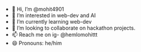 - 👋 Hi, I’m @mohit4901
- 👀 I’m interested in web-dev and AI
- 🌱 I’m currently learning web-dev
- 💞️ I’m looking to collaborate on hackathon projects.
- 📫 Reach me on ig- @hemlomohittt
- 😄 Pronouns: he/him

<!---
mohit4901/mohit4901 is a ✨ special ✨ repository because its `README.md` (this file) appears on your GitHub profile.
You can click the Preview link to take a look at your changes.
--->

